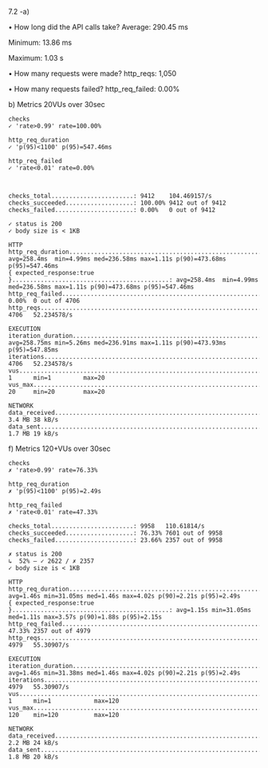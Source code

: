 7.2
-a)

• How long did the API calls take?
Average: 290.45 ms

Minimum: 13.86 ms

Maximum: 1.03 s

• How many requests were made?
http_reqs: 1,050

• How many requests failed?
http_req_failed: 0.00%

b) Metrics 20VUs over 30sec

    checks
    ✓ 'rate>0.99' rate=100.00%

    http_req_duration
    ✓ 'p(95)<1100' p(95)=547.46ms

    http_req_failed
    ✓ 'rate<0.01' rate=0.00%



    checks_total.......................: 9412    104.469157/s
    checks_succeeded...................: 100.00% 9412 out of 9412
    checks_failed......................: 0.00%   0 out of 9412

    ✓ status is 200
    ✓ body size is < 1KB

    HTTP
    http_req_duration.......................................................: avg=258.4ms  min=4.99ms med=236.58ms max=1.11s p(90)=473.68ms p(95)=547.46ms
    { expected_response:true }............................................: avg=258.4ms  min=4.99ms med=236.58ms max=1.11s p(90)=473.68ms p(95)=547.46ms
    http_req_failed.........................................................: 0.00%  0 out of 4706
    http_reqs...............................................................: 4706   52.234578/s

    EXECUTION
    iteration_duration......................................................: avg=258.75ms min=5.26ms med=236.91ms max=1.11s p(90)=473.93ms p(95)=547.85ms
    iterations..............................................................: 4706   52.234578/s
    vus.....................................................................: 1      min=1         max=20
    vus_max.................................................................: 20     min=20        max=20

    NETWORK
    data_received...........................................................: 3.4 MB 38 kB/s
    data_sent...............................................................: 1.7 MB 19 kB/s

f) Metrics 120+VUs over 30sec

    checks
    ✗ 'rate>0.99' rate=76.33%

    http_req_duration
    ✗ 'p(95)<1100' p(95)=2.49s

    http_req_failed
    ✗ 'rate<0.01' rate=47.33%

    checks_total.......................: 9958   110.61814/s
    checks_succeeded...................: 76.33% 7601 out of 9958
    checks_failed......................: 23.66% 2357 out of 9958

    ✗ status is 200
    ↳  52% — ✓ 2622 / ✗ 2357
    ✓ body size is < 1KB

    HTTP
    http_req_duration.......................................................: avg=1.46s min=31.05ms med=1.46s max=4.02s p(90)=2.21s p(95)=2.49s
    { expected_response:true }............................................: avg=1.15s min=31.05ms med=1.11s max=3.57s p(90)=1.88s p(95)=2.15s
    http_req_failed.........................................................: 47.33% 2357 out of 4979
    http_reqs...............................................................: 4979   55.30907/s

    EXECUTION
    iteration_duration......................................................: avg=1.46s min=31.38ms med=1.46s max=4.02s p(90)=2.21s p(95)=2.49s
    iterations..............................................................: 4979   55.30907/s
    vus.....................................................................: 1      min=1            max=120
    vus_max.................................................................: 120    min=120          max=120

    NETWORK
    data_received...........................................................: 2.2 MB 24 kB/s
    data_sent...............................................................: 1.8 MB 20 kB/s